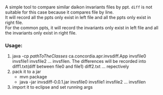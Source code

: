 A simple tool to compare similar daikon invariants files by ppt. `diff` is not suitable for this case because it compares file by line.  
It will record all the ppts only exist in left file and all the ppts only exist in right file.  
For the common ppts, it will record the invariants only exist in left file and all the invariants only exist in right file.  
### Usage:
1. java -cp *pathToTheClasses* ca.concordia.apr.invsdiff.App invsfile0 invsfile1 invsfile2 ... invsfilen. The differences will be recorded into diff1.txt(diff between file0 and file1) diff2.txt ... repectively
2. pack it to a jar
    - mvn package
    - java -jar invsdiff-0.0.1.jar invsfile0 invsfile1 invsfile2 ... invsfilen
3. import it to eclipse and set running args
